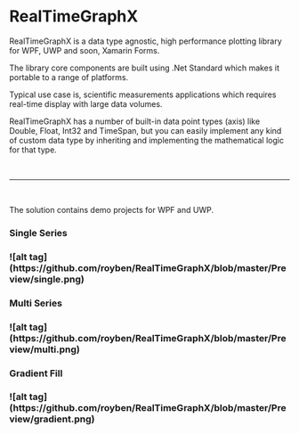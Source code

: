 # RealTimeGraphX
RealTimeGraphX is a data type agnostic, high performance plotting library for WPF, UWP and soon, Xamarin Forms.

The library core components are built using .Net Standard which makes it portable to a range of platforms.

Typical use case is, scientific measurements applications which requires real-time display with large data volumes.

RealTimeGraphX has a number of built-in data point types (axis) like Double, Float, Int32 and TimeSpan, but you can easily implement any kind of custom data type by inheriting and implementing the mathematical logic for that type.

<br/>
<hr/>
<br/>

The solution contains demo projects for WPF and UWP.
<h3>Single Series<h3>
![alt tag](https://github.com/royben/RealTimeGraphX/blob/master/Preview/single.png)
  
 <h3>Multi Series<h3>
![alt tag](https://github.com/royben/RealTimeGraphX/blob/master/Preview/multi.png)
  
 <h3>Gradient Fill<h3>
![alt tag](https://github.com/royben/RealTimeGraphX/blob/master/Preview/gradient.png)
